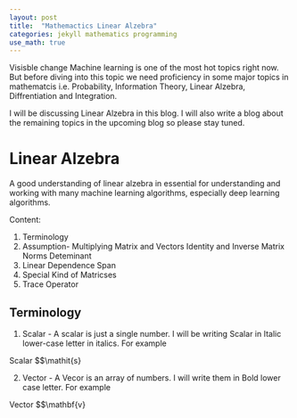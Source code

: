 ```yaml
---
layout: post
title:  "Mathemactics Linear Alzebra"
categories: jekyll mathematics programming
use_math: true
---
```



Visisble change 
Machine learning is one of the most hot topics right now. But before diving into this topic we need proficiency in some major topics in mathematcis i.e. Probability, Information Theory, Linear Alzebra, Diffrentiation and Integration. 

I will be discussing Linear Alzebra in this blog. I will also write a blog about the remaining topics in the upcoming blog so please stay tuned.

# Linear Alzebra
A good understanding of linear alzebra in essential for understanding and working with many machine learning algorithms, especially deep learning algorithms.

Content:
1. Terminology
2. Assumption-
      Multiplying Matrix and Vectors
      Identity and Inverse Matrix
      Norms
      Deteminant    
 3. Linear Dependence Span
 4. Special Kind of Matricses
 5. Trace Operator
 

## Terminology 
1. Scalar - A scalar is just a single number.
I will be writing Scalar in Italic lower-case letter in italics. For example

Scalar $$\mathit{s}

2. Vector - A Vecor is an array of numbers.
I will write them in  Bold lower case letter. For example

Vector $$\mathbf{v} 
